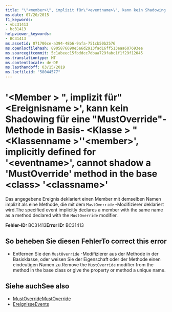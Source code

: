 ```yaml
---
title: "\"<member>\", implizit für\"<eventname>\", kann kein Shadowing für eine \"MustOverride\"-Methode in Basis- <class> \"<classname>\""
ms.date: 07/20/2015
f1_keywords:
- vbc31413
- bc31413
helpviewer_keywords:
- BC31413
ms.assetid: 071706ce-a394-48b6-9afa-751cb50b2576
ms.openlocfilehash: 8905876690e5a6d2913fad16ff513eaa607693ee
ms.sourcegitcommit: 5c1abeec15fbddcc7dbaa729fabc1f1f29f12045
ms.translationtype: MT
ms.contentlocale: de-DE
ms.lasthandoff: 03/15/2019
ms.locfileid: "58044577"
---
```

# <a name="member-implicitly-defined-for-eventname-cannot-shadow-a-mustoverride-method-in-the-base-class-classname"></a><span data-ttu-id="f9aa8-102">'\<Member > ", implizit für"\<Ereignisname >', kann kein Shadowing für eine "MustOverride"-Methode in Basis- \<Klasse > "\<Klassenname >'</span><span class="sxs-lookup"><span data-stu-id="f9aa8-102">'\<member>', implicitly defined for '\<eventname>', cannot shadow a 'MustOverride' method in the base \<class> '\<classname>'</span></span>
<span data-ttu-id="f9aa8-103">Das angegebene Ereignis deklariert einen Member mit demselben Namen implizit als eine Methode, die mit dem `MustOverride` -Modifizierer deklariert wird.</span><span class="sxs-lookup"><span data-stu-id="f9aa8-103">The specified event implicitly declares a member with the same name as a method declared with the `MustOverride` modifier.</span></span>  
  
 <span data-ttu-id="f9aa8-104">**Fehler-ID:** BC31413</span><span class="sxs-lookup"><span data-stu-id="f9aa8-104">**Error ID:** BC31413</span></span>  
  
## <a name="to-correct-this-error"></a><span data-ttu-id="f9aa8-105">So beheben Sie diesen Fehler</span><span class="sxs-lookup"><span data-stu-id="f9aa8-105">To correct this error</span></span>  
  
-   <span data-ttu-id="f9aa8-106">Entfernen Sie den `MustOverride` -Modifizierer aus der Methode in der Basisklasse, oder weisen Sie der Eigenschaft oder der Methode einen eindeutigen Namen zu.</span><span class="sxs-lookup"><span data-stu-id="f9aa8-106">Remove the `MustOverride` modifier from the method in the base class or give the property or method a unique name.</span></span>  
  
## <a name="see-also"></a><span data-ttu-id="f9aa8-107">Siehe auch</span><span class="sxs-lookup"><span data-stu-id="f9aa8-107">See also</span></span>

- [<span data-ttu-id="f9aa8-108">MustOverride</span><span class="sxs-lookup"><span data-stu-id="f9aa8-108">MustOverride</span></span>](../../visual-basic/language-reference/modifiers/mustoverride.md)
- [<span data-ttu-id="f9aa8-109">Ereignisse</span><span class="sxs-lookup"><span data-stu-id="f9aa8-109">Events</span></span>](../../visual-basic/programming-guide/language-features/events/index.md)

